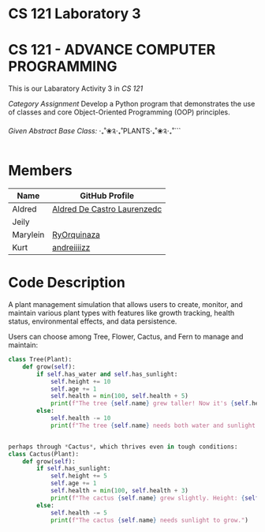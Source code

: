 # CS 121 Laboratory 3
# CS 121 - ADVANCE COMPUTER PROGRAMMING
This is our Labaratory Activity 3 in *CS 121*

*Category Assignment*
Develop a Python program that demonstrates the use of classes and core Object-Oriented Programming (OOP) principles.

*Given Abstract Base Class:* 
‧₊˚❀༉‧₊˚PLANTS‧₊˚❀༉‧₊˚```



# Members
| Name | GitHub Profile |
|------|----------------|
|Aldred|[Aldred De Castro Laurenzedc](https://github.com/Laurenzedc)|
|Jeily|[]()|
|Marylein|[RyOrquinaza](https://github.com/Orquinaza)|
|Kurt|[andreiiiizz](https://github.com/andreiiiizz)|

# Code Description
A plant management simulation that allows users to create, monitor, and maintain various plant types with features like growth tracking, health status, environmental effects, and data persistence.

Users can choose among Tree, Flower, Cactus, and Fern to manage and maintain:
```python
class Tree(Plant):
    def grow(self):
        if self.has_water and self.has_sunlight:
            self.height += 10
            self.age += 1
            self.health = min(100, self.health + 5)
            print(f"The tree {self.name} grew taller! Now it's {self.height} cm tall.")
        else:
            self.health -= 10
            print(f"The tree {self.name} needs both water and sunlight to grow.")


perhaps through *Cactus*, which thrives even in tough conditions:
class Cactus(Plant):
    def grow(self):
        if self.has_sunlight:
            self.height += 5
            self.age += 1
            self.health = min(100, self.health + 3)
            print(f"The cactus {self.name} grew slightly. Height: {self.height} cm.")
        else:
            self.health -= 5
            print(f"The cactus {self.name} needs sunlight to grow.")




